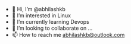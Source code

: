 - 👋 Hi, I’m @abhilashkb
- 👀 I’m interested in Linux
- 🌱 I’m currently learning Devops
- 💞️ I’m looking to collaborate on ...
- 📫 How to reach me abhilashkb@outlook.com

<!---
abhilashkb/abhilashkb is a ✨ special ✨ repository because its `README.md` (this file) appears on your GitHub profile.
You can click the Preview link to take a look at your changes.
--->
